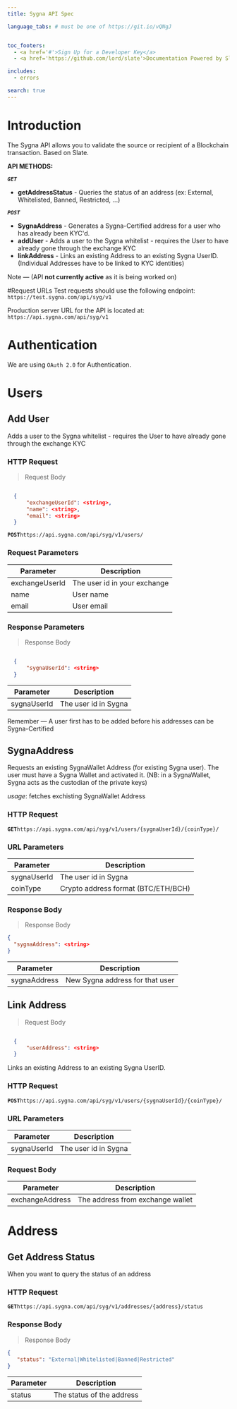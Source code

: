 ```yaml
---
title: Sygna API Spec

language_tabs: # must be one of https://git.io/vQNgJ


toc_footers:
  - <a href='#'>Sign Up for a Developer Key</a>
  - <a href='https://github.com/lord/slate'>Documentation Powered by Slate</a>

includes:
  - errors

search: true
---
```


# Introduction

The Sygna API allows you to validate the source or recipient of a Blockchain transaction. Based on Slate.

**API METHODS:**

_**`GET`**_   
- **getAddressStatus** - Queries the status of an address (ex: External, Whitelisted, Banned, Restricted, ...) 

_**`POST`**_  
- **SygnaAddress** -  Generates a Sygna-Certified address for a user who has already been KYC'd.    
- **addUser** - Adds a user to the Sygna whitelist - requires the User to have already gone through the exchange KYC  
- **linkAddress**  - Links an existing Address to an existing Sygna UserID. (Individual Addresses have to be linked to KYC identities)

<aside class="success">
Note — (API <b>not currently active</b> as it is being worked on)
</aside>

#Request URLs
Test requests should use the following endpoint:  
`https://test.sygna.com/api/syg/v1`

Production server URL for the API is located at:  
`https://api.sygna.com/api/syg/v1`

# Authentication
We are using `OAuth 2.0` for Authentication. 

# Users

## Add User

Adds a user to the Sygna whitelist - requires the User to have already gone through the exchange KYC

### HTTP Request
> Request Body

```json

  {
      "exchangeUserId": <string>,
      "name": <string>,
      "email": <string>
  }

```

**`POST`**`https://api.sygna.com/api/syg/v1/users/`

### Request Parameters


| Parameter      | Description                  |
| -------------- | ---------------------------- |
| exchangeUserId | The user id in your exchange |
| name           | User name                    |
| email          | User email                   |

### Response Parameters
> Response Body

```json

  {
      "sygnaUserId": <string>
  }

```

| Parameter   | Description          |
| ----------- | -------------------- |
| sygnaUserId | The user id in Sygna |

<aside class="success">
Remember — A user first has to be added before his addresses can be Sygna-Certified
</aside>

## SygnaAddress

Requests an existing SygnaWallet Address (for existing Sygna user). The user must have a Sygna Wallet and activated it. (NB: in a SygnaWallet, Sygna acts as the custodian of the private keys)

_usage_: fetches exchisting SygnaWallet Address

### HTTP Request

**`GET`**`https://api.sygna.com/api/syg/v1/users/{sygnaUserId}/{coinType}/`

### URL Parameters

| Parameter | Description                               |
| --------- | ----------------------------------------- |
| sygnaUserId | The user id in Sygna                      |
| coinType  | Crypto address format (BTC/ETH/BCH)       |

### Response Body
> Response Body

```json
{
  "sygnaAddress": <string>
}
```

| Parameter    | Description                      |
| ------------ | -------------------------------- |
| sygnaAddress | New Sygna address for that user  |


## Link Address

> Request Body

```json

  {
      "userAddress": <string>
  }

```

Links an existing Address to an existing Sygna UserID.

### HTTP Request

**`POST`**`https://api.sygna.com/api/syg/v1/users/{sygnaUserId}/{coinType}/`

### URL Parameters

| Parameter | Description          |
| --------- | -------------------- |
| sygnaUserId    | The user id in Sygna |

### Request Body

| Parameter       | Description                               |
| --------------- | ----------------------------------------- |
| exchangeAddress | The address from exchange wallet          |

###

# Address

## Get Address Status



When you want to query the status of an address

### HTTP Request

**`GET`**`https://api.sygna.com/api/syg/v1/addresses/{address}/status`

### Response Body
> Response Body

```json
{
   "status": "External|Whitelisted|Banned|Restricted"
}
```

| Parameter | Description               |
| --------- | ------------------------- |
| status    | The status of the address |
